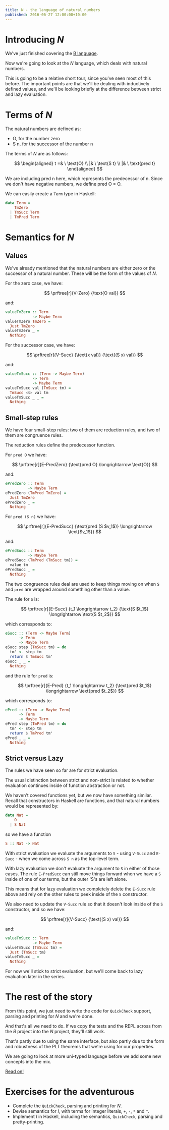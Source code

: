 ```yaml
---
title: N - the language of natural numbers
published: 2016-06-27 12:00:00+10:00
---
```


# Introducing *N*

We've just finished covering the [B language](./b.html).

Now we're going to look at the *N* language, which deals with natural numbers.

This is going to be a relative short tour, since you've seen most of this before.
The important points are that we'll be dealing with inductively defined values, and we'll be looking briefly at the difference between strict and lazy evaluation.

# Terms of *N*

The natural numbers are defined as:

- $\text{O}$, for the number zero
- $\text{S n}$, for the successor of the number $\text{n}$

The terms of *N* are as follows:

$$
\begin{aligned}
t =& \ \text{O} \\
  |& \ \text{S t} \\
  |& \ \text{pred t}
\end{aligned}
$$

We are including $\text{pred n}$ here, which represents the predecessor of $\text{n}$.
Since we don't have negative numbers, we define $\text{pred O = O}$.

We can easily create a `Term` type in Haskell:
```haskell
data Term =
    TmZero
  | TmSucc Term
  | TmPred Term
```

# Semantics for *N*

## Values

We've already mentioned that the natural numbers are either zero or the successor of a natural number.
These will be the form of the values of *N*.

For the zero case, we have:

$$
\prftree[r]{V-Zero}
{\text{O val}}
$$

and:
```haskell
valueTmZero :: Term
            -> Maybe Term
valueTmZero TmZero =
  Just TmZero
valueTmZero _ =
  Nothing
```

For the successor case, we have:

$$
\prftree[r]{V-Succ}
{\text{x val}}
{\text{(S x) val}}
$$

and:
```haskell
valueTmSucc :: (Term -> Maybe Term)
            -> Term
            -> Maybe Term
valueTmSucc val (TmSucc tm) =
  TmSucc <$> val tm
valueTmSucc _ _ =
  Nothing
```

## Small-step rules

We have four small-step rules: two of them are reduction rules, and two of them are congruence rules.

The reduction rules define the predecessor function.

For `pred O` we have:

$$
\prftree[r]{E-PredZero}
{\text{pred O} \longrightarrow \text{O}}
$$

and:
```haskell
ePredZero :: Term
          -> Maybe Term
ePredZero (TmPred TmZero) =
  Just TmZero
ePredZero _ =
  Nothing
```

For `pred (S n)` we have:

$$
\prftree[r]{E-PredSucc}
{\text{pred (S $v_1$)} \longrightarrow \text{$v_1$}}
$$

and:
```haskell
ePredSucc :: Term
          -> Maybe Term
ePredSucc (TmPred (TmSucc tm)) =
  value tm
ePredSucc _ =
  Nothing
```

The two congruence rules deal are used to keep things moving on when `S` and `pred` are wrapped around something other than a value.

The rule for `S` is:

$$
\prftree[r]{E-Succ}
{t_1 \longrightarrow t_2}
{\text{S $t_1$} \longrightarrow \text{S $t_2$}}
$$

which corresponds to:
```haskell
eSucc :: (Term -> Maybe Term)
      -> Term
      -> Maybe Term
eSucc step (TmSucc tm) = do
  tm' <- step tm
  return $ TmSucc tm'
eSucc _ _ =
  Nothing
```

and the rule for `pred` is:

$$
\prftree[r]{E-Pred}
{t_1 \longrightarrow t_2}
{\text{pred $t_1$} \longrightarrow \text{pred $t_2$}}
$$


which corresponds to:
```haskell
ePred :: (Term -> Maybe Term)
      -> Term
      -> Maybe Term
ePred step (TmPred tm) = do
  tm' <- step tm
  return $ TmPred tm'
ePred _ _ =
  Nothing
```

## Strict versus Lazy

The rules we have seen so far are for strict evaluation.

The usual distinction between strict and non-strict is related to whether evaluation continues inside of function abstraction or not.

We haven't covered functions yet, but we now have something similar.
Recall that constructors in Haskell are functions, and that natural numbers would be represented by:
```haskell
data Nat =
    O 
  | S Nat
```
so we have a function
```haskell
S :: Nat -> Nat
```

With strict evaluation we evaluate the arguments to `S` - using `V-Succ` and `E-Succ` - when we come across `S n` as the top-level term.

With lazy evaluation we don't evaluate the argument to `S` in either of those cases.
The rule `E-PredSucc` can still move things forward when we have a `S` inside of one of our terms, but the outer 'S's are left alone.

This means that for lazy evaluation we completely delete the `E-Succ` rule above and rely on the other rules to peek inside of the `S` constructor.

We also need to update the `V-Succ` rule so that it doesn't look inside of the `S` constructor, and so we have:

$$
\prftree[r]{V-Succ}
{\text{(S x) val}}
$$

and:
```haskell
valueTmSucc :: Term
            -> Maybe Term
valueTmSucc (TmSucc tm) =
  Just (TmSucc tm)
valueTmSucc _ =
  Nothing
```

For now we'll stick to strict evaluation, but we'll come back to lazy evaluation later in the series.

# The rest of the story

From this point, we just need to write the code for `QuickCheck` support, parsing and printing for *N* and we're done.

And that's all we need to do.  If we copy the tests and the REPL across from the *B* project into the *N* project, they'll still work.

That's partly due to using the same interface, but also partly due to the form and robustness of the PLT theorems that we're using for our properties.

We are going to look at more uni-typed language before we add some new concepts into the mix.

[Read on!](i.html) 

# Exercises for the adventurous
- Complete the `QuickCheck`, parsing and printing for *N*.
- Devise semantics for *I*, with terms for integer literals, `+`, `-`, `*` and `^`.
- Implement *I* in Haskell, including the semantics, `QuickCheck`, parsing and pretty-printing.
